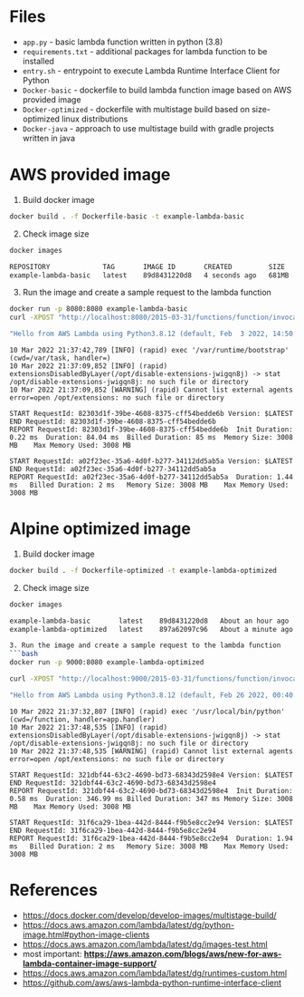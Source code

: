 # Files
* `app.py` - basic lambda function written in python (3.8)
* `requirements.txt` - additional packages for lambda function to be installed
* `entry.sh` - entrypoint to execute Lambda Runtime Interface Client for Python
* `Docker-basic` - dockerfile to build lambda function image based on AWS provided image
* `Docker-optimized` - dockerfile with multistage build based on size-optimized linux distributions
* `Docker-java` - approach to use multistage build with gradle projects written in java


# AWS provided image

1. Build docker image
```bash
docker build . -f Dockerfile-basic -t example-lambda-basic
```

2. Check image size
```bash
docker images

REPOSITORY             TAG       IMAGE ID       CREATED         SIZE
example-lambda-basic   latest    89d8431220d8   4 seconds ago   681MB
```

3. Run the image and create a sample request to the lambda function

```bash
docker run -p 8080:8080 example-lambda-basic
curl -XPOST "http://localhost:8080/2015-03-31/functions/function/invocations" -d '{}'

"Hello from AWS Lambda using Python3.8.12 (default, Feb  3 2022, 14:50:09) \n[GCC 7.3.1 20180712 (Red Hat 7.3.1-13)]!"%
```
```
10 Mar 2022 21:37:42,789 [INFO] (rapid) exec '/var/runtime/bootstrap' (cwd=/var/task, handler=)
10 Mar 2022 21:37:09,852 [INFO] (rapid) extensionsDisabledByLayer(/opt/disable-extensions-jwigqn8j) -> stat /opt/disable-extensions-jwigqn8j: no such file or directory
10 Mar 2022 21:37:09,852 [WARNING] (rapid) Cannot list external agents error=open /opt/extensions: no such file or directory

START RequestId: 82303d1f-39be-4608-8375-cff54bedde6b Version: $LATEST
END RequestId: 82303d1f-39be-4608-8375-cff54bedde6b
REPORT RequestId: 82303d1f-39be-4608-8375-cff54bedde6b	Init Duration: 0.22 ms	Duration: 84.04 ms	Billed Duration: 85 ms	Memory Size: 3008 MB	Max Memory Used: 3008 MB

START RequestId: a02f23ec-35a6-4d0f-b277-34112dd5ab5a Version: $LATEST
END RequestId: a02f23ec-35a6-4d0f-b277-34112dd5ab5a
REPORT RequestId: a02f23ec-35a6-4d0f-b277-34112dd5ab5a	Duration: 1.44 ms	Billed Duration: 2 ms	Memory Size: 3008 MB	Max Memory Used: 3008 MB
```


# Alpine optimized image

1. Build docker image
```bash
docker build . -f Dockerfile-optimized -t example-lambda-optimized
```

2. Check image size
```bash
docker images

example-lambda-basic       latest    89d8431220d8   About an hour ago    681MB
example-lambda-optimized   latest    897a62097c96   About a minute ago   61.7MB

3. Run the image and create a sample request to the lambda function
```bash
docker run -p 9000:8080 example-lambda-optimized
```

```bash
curl -XPOST "http://localhost:9000/2015-03-31/functions/function/invocations" -d '{}'

"Hello from AWS Lambda using Python3.8.12 (default, Feb 26 2022, 00:40:51) \n[GCC 10.3.1 20211027]!"%
```
```
10 Mar 2022 21:37:32,807 [INFO] (rapid) exec '/usr/local/bin/python' (cwd=/function, handler=app.handler)
10 Mar 2022 21:37:48,535 [INFO] (rapid) extensionsDisabledByLayer(/opt/disable-extensions-jwigqn8j) -> stat /opt/disable-extensions-jwigqn8j: no such file or directory
10 Mar 2022 21:37:48,535 [WARNING] (rapid) Cannot list external agents error=open /opt/extensions: no such file or directory

START RequestId: 321dbf44-63c2-4690-bd73-68343d2598e4 Version: $LATEST
END RequestId: 321dbf44-63c2-4690-bd73-68343d2598e4
REPORT RequestId: 321dbf44-63c2-4690-bd73-68343d2598e4	Init Duration: 0.58 ms	Duration: 346.99 ms	Billed Duration: 347 ms	Memory Size: 3008 MB	Max Memory Used: 3008 MB

START RequestId: 31f6ca29-1bea-442d-8444-f9b5e8cc2e94 Version: $LATEST
END RequestId: 31f6ca29-1bea-442d-8444-f9b5e8cc2e94
REPORT RequestId: 31f6ca29-1bea-442d-8444-f9b5e8cc2e94	Duration: 1.94 ms	Billed Duration: 2 ms	Memory Size: 3008 MB	Max Memory Used: 3008 MB
```


# References
* https://docs.docker.com/develop/develop-images/multistage-build/
* https://docs.aws.amazon.com/lambda/latest/dg/python-image.html#python-image-clients
* https://docs.aws.amazon.com/lambda/latest/dg/images-test.html 
* most important: **https://aws.amazon.com/blogs/aws/new-for-aws-lambda-container-image-support/**
* https://docs.aws.amazon.com/lambda/latest/dg/runtimes-custom.html
* https://github.com/aws/aws-lambda-python-runtime-interface-client
